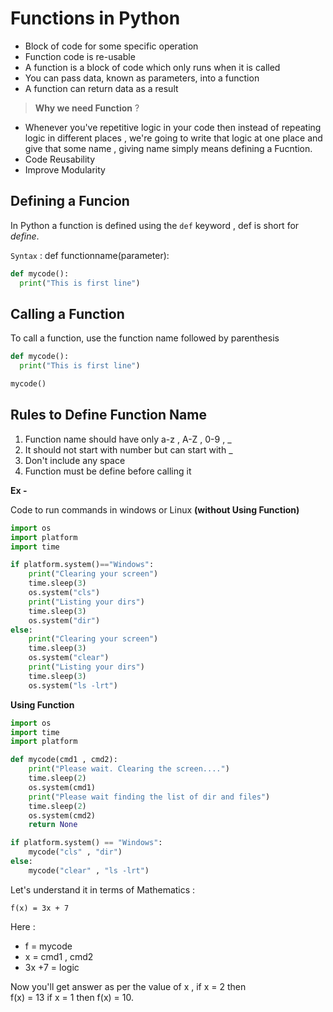 # Functions in Python
* Block of code for some specific operation
* Function code is re-usable
* A function is a block of code which only runs when it is called
* You can pass data, known as parameters, into a function
* A function can return data as a result

> **Why we need Function** ?

* Whenever you've repetitive logic in your code then instead of repeating logic in different places , we're going to write that logic at one place and give that some name , giving name simply means defining a Fucntion.
* Code Reusability
* Improve Modularity

## Defining a Funcion
In Python a function is defined using the `def` keyword , def is short for *define*. 

`Syntax` : def functionname(parameter):
```py
def mycode():
  print("This is first line")
```
## Calling a Function
To call a function, use the function name followed by parenthesis
```py
def mycode():
  print("This is first line")

mycode()
```

## Rules to Define Function Name
1. Function name should have only a-z , A-Z , 0-9 , _
2. It should not start with number but can start with _
3. Don't include any space
4. Function must be define before calling it

**Ex -**

Code to run commands in windows or Linux **(without Using Function)**

```py
import os
import platform
import time

if platform.system()=="Windows":
	print("Clearing your screen")
	time.sleep(3)
	os.system("cls")
	print("Listing your dirs")
	time.sleep(3)
	os.system("dir")
else:
	print("Clearing your screen")
	time.sleep(3)
	os.system("clear")
	print("Listing your dirs")
	time.sleep(3)
	os.system("ls -lrt")
```
**Using Function**
```py
import os
import time
import platform

def mycode(cmd1 , cmd2):
	print("Please wait. Clearing the screen....")
	time.sleep(2)
	os.system(cmd1)
	print("Please wait finding the list of dir and files")
	time.sleep(2)
	os.system(cmd2)
	return None

if platform.system() == "Windows":
	mycode("cls" , "dir")
else:
	mycode("clear" , "ls -lrt")
```

Let's understand it in terms of Mathematics :

`f(x) = 3x + 7`

Here :
* f = mycode
* x = cmd1 , cmd2
* 3x +7 = logic

Now you'll get answer as per the value of x , if x = 2 then <br>
f(x) = 13 if x = 1 then f(x) = 10.

